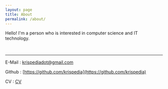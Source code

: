 ```yaml
---
layout: page
title: About
permalink: /about/
---
```


Hello! I'm a person who is interested in computer science and IT technology.

<br>

---



E-Mail : krispediadot@gmail.com

Github : [https://github.com/krispedia](https://github.com/krispedia)

CV : [CV](https://krispedia.github.io/assets/files/cv.pdf)
